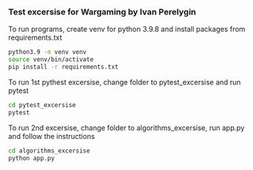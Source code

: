 ### Test excersise for Wargaming by Ivan Perelygin
To run programs, create venv for python 3.9.8 and install packages from requirements.txt
```bash
python3.9 -m venv venv
source venv/bin/activate
pip install -r requirements.txt
```
To run 1st pythest excersise, change folder to pytest_excersise and run pytest
```bash
cd pytest_excersise
pytest
```
To run 2nd excersise, change folder to algorithms_excersise, run app.py and follow the instructions
```bash
cd algorithms_excersise
python app.py
```
